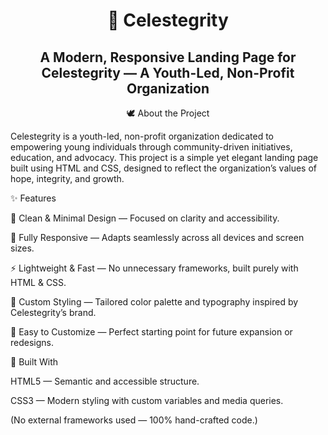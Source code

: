 <h1 align="center"> 🌟 Celestegrity </h1>
<h2 align="center"> A Modern, Responsive Landing Page for Celestegrity — A Youth-Led, Non-Profit Organization </h2>
<p align="center">🕊️ About the Project</p>

Celestegrity is a youth-led, non-profit organization dedicated to empowering young individuals through community-driven initiatives, education, and advocacy.
This project is a simple yet elegant landing page built using HTML and CSS, designed to reflect the organization’s values of hope, integrity, and growth.

✨ Features

🧭 Clean & Minimal Design — Focused on clarity and accessibility.

📱 Fully Responsive — Adapts seamlessly across all devices and screen sizes.

⚡ Lightweight & Fast — No unnecessary frameworks, built purely with HTML & CSS.

🎨 Custom Styling — Tailored color palette and typography inspired by Celestegrity’s brand.

🧩 Easy to Customize — Perfect starting point for future expansion or redesigns.

🧰 Built With

HTML5 — Semantic and accessible structure.

CSS3 — Modern styling with custom variables and media queries.

(No external frameworks used — 100% hand-crafted code.)






